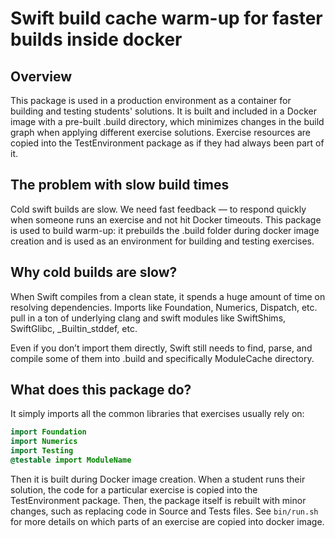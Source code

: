 # Swift build cache warm-up for faster builds inside docker


## Overview

This package is used in a production environment as a container for building and testing students' solutions.
It is built and included in a Docker image with a pre-built .build directory, which minimizes changes in the build graph when applying different exercise solutions.
Exercise resources are copied into the TestEnvironment package as if they had always been part of it.

## The problem with slow build times

Cold swift builds are slow.
We need fast feedback — to respond quickly when someone runs an exercise and not hit Docker timeouts.
This package is used to build warm-up: it prebuilds the .build folder during docker image creation and is used as an environment for building and testing exercises.

## Why cold builds are slow?

When Swift compiles from a clean state, it spends a huge amount of time on resolving dependencies.
Imports like Foundation, Numerics, Dispatch, etc. pull in a ton of underlying clang and swift modules like SwiftShims, SwiftGlibc, _Builtin_stddef, etc.

Even if you don’t import them directly, Swift still needs to find, parse, and compile some of them into .build and specifically ModuleCache directory.

## What does this package do?

It simply imports all the common libraries that exercises usually rely on:

```swift
import Foundation
import Numerics
import Testing
@testable import ModuleName
```

Then it is built during Docker image creation.
When a student runs their solution, the code for a particular exercise is copied into the TestEnvironment package.
Then, the package itself is rebuilt with minor changes, such as replacing code in Source and Tests files.
See `bin/run.sh` for more details on which parts of an exercise are copied into docker image.